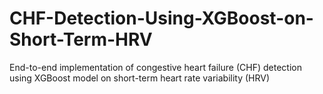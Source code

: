 # CHF-Detection-Using-XGBoost-on-Short-Term-HRV
End-to-end implementation of congestive heart failure (CHF) detection using XGBoost model on short-term heart rate variability (HRV)
